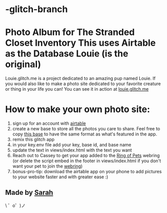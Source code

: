 # -glitch-branch
Photo Album for The Stranded Closet Inventory
This uses Airtable as the Database 
Louie (is the original)
===================
Louie.glitch.me is a project dedicated to an amazing pup named Louie. 
If you would also like to make a photo site dedicated to your favorite creature or thing in your life you can!
You can see it in action at [louie.glitch.me](louie.glitch.me)

How to make your own photo site:
===================
1. sign up for an account with [airtable](https://airtable.com/) 
2. create a new base to store all the photos you care to share. Feel free to copy [this base](https://airtable.com/shrNrdIUSqjVljGTQ) to have the same format as what's featured in the app.
3. remix this glitch app
4. in your key.env file add your key, base id, and base name
5. update the text in views/index.html with the text you want
6. Reach out to Cassey to get your app added to the [Ring of Pets](https://ring-of-pets.glitch.me/) webring (or delete the script embed in the footer in views/index.html if you don't want your pet to join the [webring](https://en.wikipedia.org/wiki/Webring]))
7. bonus-pro-tip: download the airtable app on your phone to add pictures to your website faster and with greater ease :)


Made by [Sarah](https://glitch.com/@sarahzinger)
-------------------

\ ゜o゜)ノ

